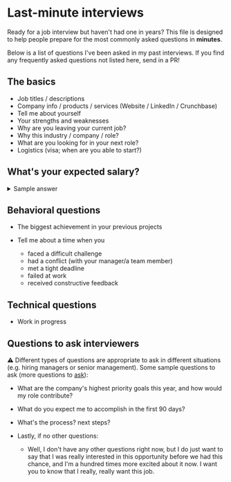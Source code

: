 # Last-minute interviews
Ready for a job interview but haven't had one in years? This file is designed to help people prepare for the most commonly asked questions in **minutes**.

Below is a list of questions I've been asked in my past interviews. If you find any frequently asked questions not listed here, send in a PR!

## The basics
* Job titles / descriptions
* Company info / products / services (Website / LinkedIn / Crunchbase)
* Tell me about yourself
* Your strengths and weaknesses
* Why are you leaving your current job? 
* Why this industry / company / role? 
* What are you looking for in your next role?
* Logistics (visa; when are you able to start?)

## What's your expected salary?
<details>
  <summary>Sample answer</summary>
  <br>
  I'm open to discussing what you believe to be a fair salary for the position. However, based on my previous salary, my knowledge of   the industry, and my understanding of this geographic area, I'd expect a salary in the general range of $X to $Y. Again, I'm open to discussing these numbers with you.
  <br>
</details>

## Behavioral questions
* The biggest achievement in your previous projects

* Tell me about a time when you

  * faced a difficult challenge
  * had a conflict (with your manager/a team member)
  * met a tight deadline
  * failed at work
  * received constructive feedback

## Technical questions
* Work in progress

## Questions to ask interviewers
:warning: Different types of questions are appropriate to ask in different situations (e.g. hiring managers or senior management). Some sample questions to ask (more questions to [ask](https://www.techinterviewhandbook.org/final-questions/)):

* What are the company's highest priority goals this year, and how would my role contribute?
* What do you expect me to accomplish in the first 90 days?
* What's the process? next steps?
* Lastly, if no other questions:

  * Well, I don't have any other questions right now, but I do just want to say that I was really interested in this opportunity before we had this chance, and I'm a hundred times more excited about it now. I want you to know that I really, really want this job.

